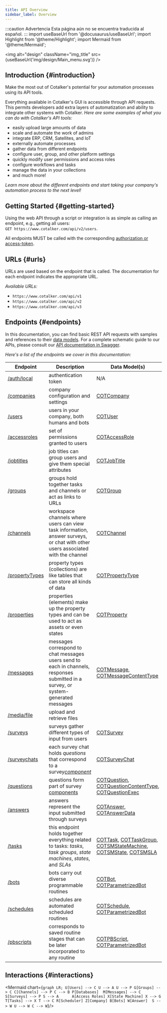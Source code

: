 ```yaml
---
title: API Overview
sidebar_label: Overview
---
```


:::caution Advertencia
Esta página aún no se encuentra traducida al español.
:::
import useBaseUrl from '@docusaurus/useBaseUrl';
import Highlight from '@theme/Highlight';
import Mermaid from '@theme/Mermaid';

<img alt="design" className="img_title" src={useBaseUrl('img/design/Main_menu.svg')} />
<br/>

## Introduction {#introduction}

<span className="hero__subtitle">Make the most out of Cotalker's potential for your automation processes using its API tools.</span>

Everything available in Cotalker's GUI is accessible through API requests. This permits developers add extra layers of automatization and ability to integrate other systems with Cotalker.
_Here are some examples of what you can do with Cotalker's API tools:_
- easily upload large amounts of data
- scale and automate the work of admins
- integrate ERP, CRM, Satellites, and IoT
- externally automate processes
- gather data from different endpoints
- configure user, group, and other platform settings
- quickly modify user permissions and access roles
- configure workflows and tasks
- manage the data in your collections
- and much more!

_Learn more about the different endpoints and start taking your company's automation process to the next level!_

## Getting Started {#getting-started}

Using the web API through a script or integration is as simple as calling an endpoint, e.g., getting all users:  
`GET https://www.cotalker.com/api/v2/users`.

All endpoints MUST be called with the corresponding [authorization or access-token](/docs/documentation/api/auth).

## URLs {#urls}
URLs are used based on the endpoint that is called. The documentation for each endpoint indicates the appropriate URL.  

_Available URLs:_
- `https://www.cotalker.com/api/v1`
- `https://www.cotalker.com/api/v2`
- `https://www.cotalker.com/api/v3`

## Endpoints {#endpoints}
In this documentation, you can find basic REST API requests with samples and references to their [data models](/docs/documentation/models/overview_model). For a complete schematic guide to our APIs, please consult our [API documentation in Swagger](https://www.cotalker.com/swagger/core/?key=woubtjf4olr0t4zgutuwn6scbcm6hd3qh1cgl5obmohpbm3mfublnwcvv67lodgjvd3h86s9ppshtvmf95gepsqh6nizq9liu7f#/).

_Here's a list of the endpoints we cover in this documentation:_

Endpoint | Description | Data Model(s)
--- | --- | ---
[/auth/local](/docs/documentation/api/auth) | authentication token | N/A
[/companies](/docs/documentation/api/company) | company configuration and settings | [COTCompany](/docs/documentation/models/company/model_company)
[/users](/docs/documentation/api/users/) | users in your company, both humans and bots | [COTUser](/docs/documentation/models/users/model_users)
[/accessroles](/docs/documentation/api/users/accessroles) | set of permissions granted to users | [COTAccessRole](/docs/documentation/models/users/model_accessroles)
[/jobtitles](/docs/documentation/api/users/jobtitles) | job titles can group users and give them special attributes | [COTJobTitle](/docs/documentation/models/users/model_jobtitles)
[/groups](/docs/documentation/api/communication/groups) | groups hold together tasks and channels or act as links to URLs | [COTGroup](/docs/documentation/models/communication/model_groups)
[/channels](/docs/documentation/api/communication/channels) | workspace channels where users can view task information, answer surveys, or chat with other users associated with the channel | [COTChannel](/docs/documentation/models/communication/model_channels)
[/propertyTypes](/docs/documentation/api/databases/property_types) | property types (collections) are like tables that can store all kinds of data | [COTPropertyType](/docs/documentation/models/databases/model_propertytypes)
[/properties](/docs/documentation/api/databases/properties) | properties (elements) make up the property types and can be used to act as assets or even states | [COTProperty](/docs/documentation/models/databases/model_properties)
[/messages](/docs/documentation/api/communication/messages) | messages correspond to chat messages users send to each in channels, responses submitted in a survey, or system-generated messages | [COTMessage](/docs/documentation/models/communication/model_messages), [COTMessageContentType](/docs/documentation/models/communication/model_messageContent)
[/media/file](/docs/documentation/api/communication/files) | upload and retrieve files |
[/surveys](/docs/documentation/api/surveys/) | surveys gather different types of input from users | [COTSurvey](/docs/documentation/models/surveys/model_surveys)
[/surveychats](/docs/documentation/api/surveys/survey_chats) | each survey chat holds _questions_ that correspond to a survey[_component_](/docs/documentation/admin/survey/survey_overview#form-components) | [COTSurveyChat](/docs/documentation/models/surveys/model_surveychats)
[/questions](/docs/documentation/api/surveys/questions) | questions form part of survey [components](/docs/documentation/admin/survey/survey_overview#form-components) | [COTQuestion](/docs/documentation/models/surveys/model_questions), [COTQuestionContentType](/docs/documentation/models/surveys/model_questionContentType), [COTQuestionExec](/docs/documentation/models/surveys/model_questionExec)
[/answers](/docs/documentation/api/surveys/answers) | answers represent the input submitted through surveys | [COTAnswer](/docs/documentation/models/surveys/model_answers), [COTAnswerData](/docs/documentation/models/surveys/model_answer_data)
[/tasks](/docs/documentation/api/tasks/) | this endpoint holds together everything related to tasks: _tasks_, _task groups_, _state machines_, _states_, and _SLAs_ | [COTTask](/docs/documentation/models/tasks/model_tasks), [COTTaskGroup](/docs/documentation/models/tasks/model_taskgroup), [COTSMStateMachine](/docs/documentation/models/tasks/model_statemachine), [COTSMState](/docs/documentation/models/tasks/model_state), [COTSMSLA](/docs/documentation/models/tasks/model_sla)
[/bots](/docs/documentation/api/automations/bots) | bots carry out diverse programmable routines | [COTBot](/docs/documentation/models/automations/model_bots), [COTParametrizedBot](/docs/documentation/models/automations/model_parametrizedbot)
[/schedules](/docs/documentation/api/automations/scheduler) | schedules are automated scheduled routines | [COTSchedule](/docs/documentation/models/automations/model_scheduler), [COTParametrizedBot](/docs/documentation/models/automations/model_parametrizedbot)
[/pbscripts](/docs/documentation/api/automations/pbscripts) | corresponds to saved routine stages that can be later incorporated to any routine | [COTPBScript](/docs/documentation/models/automations/model_pbscripts), [COTParametrizedBot](/docs/documentation/models/automations/model_parametrizedbot)



## Interactions {#interactions}

<Mermaid chart={`
	graph LR;
        U[Users] --> C
        U --> A
        U --> P
        G[Groups] --> C
        C[Channels] --> P
        C --> B
        P[Databases] 
        M[Messages] --> C
        S[Surveys] --> P
        S --> A     
        A[Access Roles]
        X[State Machine]
        X --> G
        T[Tasks] --> X
        T --> C
        R[Scheduler]
        Z[Company]
        B[Bots]
        W[Answer] 
        S --> W
        U --> W
        C --> W
`}/>

